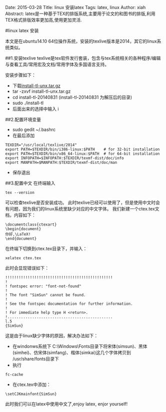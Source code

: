 Date: 2015-03-28
Title: linux 安装latex
Tags: latex, linux
Author: xiah
Abstract: latex是一种基于TEX的排版系统,主要用于论文的和图书的排版,利用TEX格式排版效率更加高,使用更加灵活.

#linux latex 安装

本文是在ubuntu14.10 64位操作系统，安装的texlive版本是2014，其它的linux系统类似。

##1.安装texlive
texlive是tex软件发行套装，包含与tex系统相关的各种程序/编辑与查看工具/常用宏及文档/常用字体及多国语言支持。

安装步骤如下：

* 下载[install-tl-unx.tar.gz](https://www.tug.org/texlive/acquire-netinstall.html)
* tar -zxvf install-tl-unx.tar.gz
* cd install-tl-20140831 (install-tl-20140831 为解压后的目录)
* sudo ./install-tl
* 后面出来的选择中输入 i

##2.配置环境变量
* sudo gedit ~/.bashrc
* 在最后添加
```
TEXDIR="/usr/local/texlive/2014"
export PATH=$TEXDIR/bin/i386-linux:$PATH    # for 32-bit installation
export PATH=$TEXDIR/bin/x86_64-linux:$PATH  # for 64-bit installation
export INFOPATH=$INFOPATH:$TEXDIR/texmf-dist/doc/info
export MANPATH=$MANPATH:$TEXDIR/texmf-dist/doc/man
```
* 保存退出

##3.配置中文
在终端输入
```
tex --version
```
可以检查texlive是否安装成功。
此时texlive已经可以使用了，但是使用中文时会有问题，因为我们的linux系统里缺少对应的中文字体。
我们新建一个ctex.tex文档，内容如下：
```
\documentclass{ctexart}
\begin{document}
你好,\LaTeX!
\end{document}
```
在终端下切换到ctex.tex目录下，并输入：
```
xelatex ctex.tex
```
此时会显现错误如下：
```
!!!!!!!!!!!!!!!!!!!!!!!!!!!!!!!!!!!!!!!!!!!!!!!!
!
! fontspec error: "font-not-found"
!
! The font "SimSun" cannot be found.
!
! See the fontspec documentation for further information.
!
! For immediate help type H <return>.
!...............................................
l.5
{SimSun}
```
这是由于linux缺少字体的原因，解决办法如下：
* 在windonws系统下 C:\Windows\Fonts目录下将宋体(simsun)、黑体(simhei)、仿宋体(simfang)、楷体(simkai)这几个字体拷贝到 /usr/share/fonts目录下
* 执行
```
fc-cache
```
* 在ctex.tex中添加：
```
\setCJKmainfont{SimSun}
```
此时我们可以在latex中使用中文了,enjoy latex, enjor yourself!
